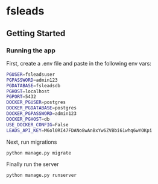 # fsleads

## Getting Started

### Running the app

First, create a .env file and paste in the following env vars:

```bash
PGUSER=fsleadsuser
PGPASSWORD=admin123
PGDATABASE=fsleadsdb
PGHOST=localhost
PGPORT=5432
DOCKER_PGUSER=postgres
DOCKER_PGDATABASE=postgres
DOCKER_PGPASSWORD=admin123
DOCKER_PGHOST=db
USE_DOCKER_CONFIG=False
LEADS_API_KEY=M6ol0RI47FDANo8wAnBxYw6ZVBbi61whq6wYOKpi
```

Next, run migrations
```bash
python manage.py migrate
```

Finally run the server
```bash
python manage.py runserver
```
